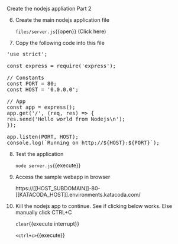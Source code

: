 Create the nodejs appliation Part 2


6. Create the main nodejs application file

    `files/server.js`{{open}} (Click here)

7. Copy the following code into this file

<pre class="file" data-target="clipboard">
'use strict';

const express = require('express');

// Constants
const PORT = 80;
const HOST = '0.0.0.0';

// App
const app = express();
app.get('/', (req, res) => {
res.send('Hello world from Nodejs\n');
});

app.listen(PORT, HOST);
console.log(`Running on http://${HOST}:${PORT}`);
</pre>

8. Test the application

    `node server.js`{{execute}}
    
9. Access the sample webapp in browser

    https://[[HOST_SUBDOMAIN]]-80-[[KATACODA_HOST]].environments.katacoda.com/
    
10. Kill the nodejs app to continue. See if clicking below works. Else manually click CTRL+C
    
    `clear`{{execute interrupt}}
    
    `<ctrl+c>`{{execute}}
